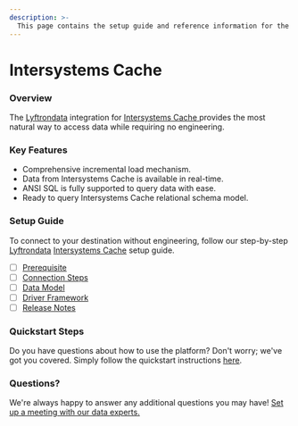 ```yaml
---
description: >-
  This page contains the setup guide and reference information for the Intersystems Cache source connector.
---
```


# Intersystems Cache

### Overview

The [Lyftrondata](https://www.lyftrondata.com/) integration for [Intersystems Cache](https://www.lyftrondata.com/integration/intersystems-cache/)[ ](https://www.lyftrondata.com/integration/intersystems-cache/)provides the most natural way to access data while requiring no engineering.

### Key Features

* Comprehensive incremental load mechanism.
* Data from Intersystems Cache is available in real-time.&#x20;
* ANSI SQL is fully supported to query data with ease.
* Ready to query Intersystems Cache relational schema model.

### Setup Guide

To connect to your destination without engineering, follow our step-by-step [Lyftrondata](https://www.lyftrondata.com/)  [Intersystems Cache](https://www.lyftrondata.com/integration/intersystems-cache/) setup guide.

* [ ] [Prerequisite](../../technology-analytics/intersystems-cache/prerequisite.md)
* [ ] [Connection Steps](../../technology-analytics/intersystems-cache/connection-steps.md)
* [ ] [Data Model](../../technology-analytics/intersystems-cache/data-model/)
* [ ] [Driver Framework](../../technology-analytics/intersystems-cache/driver-framework/)
* [ ] [Release Notes](../../technology-analytics/intersystems-cache/release-notes.md)

### Quickstart Steps

Do you have questions about how to use the platform? Don't worry; we've got you covered. Simply follow the quickstart instructions [here](../../../quickstart-steps.md).

### Questions? <a href="#questions" id="questions"></a>

We're always happy to answer any additional questions you may have! [Set up a meeting with our data experts.](https://www.lyftrondata.com/book-a-meeting/)

